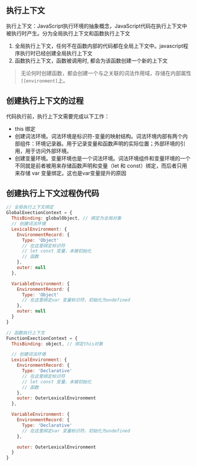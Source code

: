 ## 执行上下文
执行上下文：JavaScript执行环境的抽象概念，JavaScript代码在执行上下文中被执行时产生。分为全局执行上下文和函数执行上下文
1. 全局执行上下文，任何不在函数内部的代码都在全局上下文中。javascript程序执行时已经创建全局执行上下文
2. 函数执行上下文，函数被调用时, 都会为该函数创建一个新的上下文

> 无论何时创建函数，都会创建一个与之关联的词法作用域，存储在内部属性`[[environment]`上。

## 创建执行上下文的过程
代码执行前，执行上下文需要完成以下工作：
* this 绑定
* 创建词法环境。词法环境是标识符-变量的映射结构。词法环境内部有两个内部组件：环境记录器。用于记录变量和函数声明的实际位置；外部环境的引用，用于访问外部环境。
* 创建变量环境。变量环境也是一个词法环境。词法环境组件和变量环境的一个不同就是前者被用来存储函数声明和变量（let 和 const）绑定，而后者只用来存储 var 变量绑定。这也是var变量提升的原因

## 创建执行上下文过程伪代码
```js
// 全局执行上下文绑定
GlobalExectionContext = {
  ThisBinding: globalObject, // 绑定为全局对象
  // 创建词法环境
  LexicalEnvironment: {
    EnvironmentRecord: {
      Type: 'Object'
      // 在这里绑定标识符
      // let const 变量，未被初始化
      // 函数
    },
    outer: null
  },

  VariableEnvironment: {
    EnvironmentRecord: {
      Type: 'Object'
      // 在这里绑定var 变量标识符，初始化为undefined
    },
    outer: null
  }
}

// 函数执行上下文
FunctionExectionContext = {
  ThisBinding: object, // 绑定this对象

  // 创建词法环境
  LexicalEnvironment: {
    EnvironmentRecord: {
      Type: 'Declarative'
      // 在这里绑定标识符
      // let const 变量，未被初始化
      // 函数
    },
    outer: OuterLexicalEnvironment
  },

  VariableEnvironment: {
    EnvironmentRecord: {
      Type: 'Declarative'
      // 在这里绑定var 变量标识符，初始化为undefined
    },

    outer: OuterLexicalEnvironment
  }
}

```

